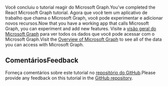 <!-- markdownlint-disable MD002 MD041 -->

<span data-ttu-id="7e3b0-101">Você concluiu o tutorial reagir do Microsoft Graph.</span><span class="sxs-lookup"><span data-stu-id="7e3b0-101">You've completed the React Microsoft Graph tutorial.</span></span> <span data-ttu-id="7e3b0-102">Agora que você tem um aplicativo de trabalho que chama o Microsoft Graph, você pode experimentar e adicionar novos recursos.</span><span class="sxs-lookup"><span data-stu-id="7e3b0-102">Now that you have a working app that calls Microsoft Graph, you can experiment and add new features.</span></span> <span data-ttu-id="7e3b0-103">Visite a [visão geral do Microsoft Graph](/graph/overview) para ver todos os dados que você pode acessar com o Microsoft Graph.</span><span class="sxs-lookup"><span data-stu-id="7e3b0-103">Visit the [Overview of Microsoft Graph](/graph/overview) to see all of the data you can access with Microsoft Graph.</span></span>

## <a name="feedback"></a><span data-ttu-id="7e3b0-104">Comentários</span><span class="sxs-lookup"><span data-stu-id="7e3b0-104">Feedback</span></span>

<span data-ttu-id="7e3b0-105">Forneça comentários sobre este tutorial no [repositório do GitHub](https://github.com/microsoftgraph/msgraph-training-reactspa).</span><span class="sxs-lookup"><span data-stu-id="7e3b0-105">Please provide any feedback on this tutorial in the [GitHub repository](https://github.com/microsoftgraph/msgraph-training-reactspa).</span></span>
